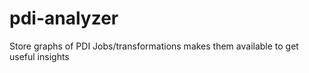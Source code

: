 # pdi-analyzer
Store graphs of PDI Jobs/transformations makes them available to get useful insights
